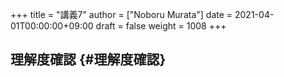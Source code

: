 +++
title = "講義7"
author = ["Noboru Murata"]
date = 2021-04-01T00:00:00+09:00
draft = false
weight = 1008
+++

## 理解度確認 {#理解度確認}
